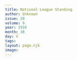 ```yaml
---
title: National League Standing
author: Unknown
issue: 20
volume: 9
year: 1916
month: 38
day: V
tags:
layout: page.njk
image:
---
```


